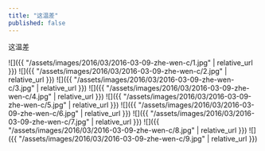 ```yaml
---
title: "这温差"
published: false
---
```

这温差



![]({{ "/assets/images/2016/03/2016-03-09-zhe-wen-c/1.jpg" | relative_url }})
![]({{ "/assets/images/2016/03/2016-03-09-zhe-wen-c/2.jpg" | relative_url }})
![]({{ "/assets/images/2016/03/2016-03-09-zhe-wen-c/3.jpg" | relative_url }})
![]({{ "/assets/images/2016/03/2016-03-09-zhe-wen-c/4.jpg" | relative_url }})
![]({{ "/assets/images/2016/03/2016-03-09-zhe-wen-c/5.jpg" | relative_url }})
![]({{ "/assets/images/2016/03/2016-03-09-zhe-wen-c/6.jpg" | relative_url }})
![]({{ "/assets/images/2016/03/2016-03-09-zhe-wen-c/7.jpg" | relative_url }})
![]({{ "/assets/images/2016/03/2016-03-09-zhe-wen-c/8.jpg" | relative_url }})
![]({{ "/assets/images/2016/03/2016-03-09-zhe-wen-c/9.jpg" | relative_url }})
